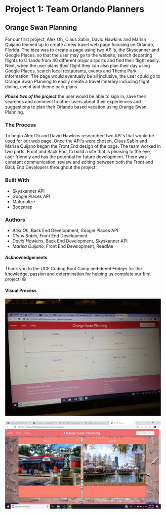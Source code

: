# Project 1: Team Orlando Planners


## **Orange Swan Planning**

For our first project, Alex Oh, Claus Sabin, David Hawkins and Marisa Quijano teamed up to create a new travel web page focusing on Orlando, Florida. The idea was to create a page using two API's, the Skyscanner and Google Places, so that the user may go to the website, search departing flights to Orlando from 40 different major airports and find their flight easily. Next, when the user plans their flight they can also plan their day using Google Places, search local restaurants, events and Theme Park information. The page would eventually be all inclusive, the user could go to Orange Swan Planning to easily create a travel itinerary including flight, dining, event and theme park plans. 

__*Phase two of the project*__ the user would be able to sign in, save their searches and comment to other users about their experiences and suggestions to plan their Orlando based vacation using Orange Swan Planning.


### **The Process**

To begin Alex Oh and David Hawkins researched two API's that would be used for our web page. Once the API's were chosen, Claus Sabin and Marisa Quijano began the Front End design of the page. The team worked in two parts, Front and Back End, to build a site that is pleasing to the eye, user friendly and has the potential for future development. There was constant communication, review and editing between both the Front and Back End Developers throughout the project. 


### **Built With**

* Skyskanner API
* Google Places API
* Materialize
* Bootstrap


### **Authors**

* *Alex Oh*, Back End Development, Google Places API
* *Claus Sabin*, Front End Development
* *David Hawkins*, Back End Development, Skyskanner API
* *Marisa Quijano*, Front End Development, ReadMe


#### **Acknowledgements**

Thank you to the UCF Coding Boot Camp ~~and donut Fridays~~ for the knowledge, passion and determination for helping us complete our first project! :smiley:


#### **Visual Process**

![readme1](/assets/images/readme1.jpg)

![readme2](/assets/images/readme2.png)








